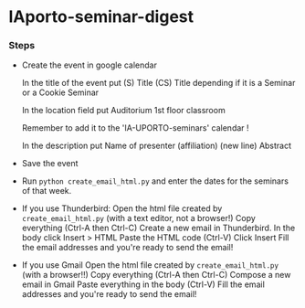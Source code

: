 # IAporto-seminar-digest

### Steps 

- Create the event in google calendar

	In the title of the event put
	(S) Title
	(CS) Title
	depending if it is a Seminar or a Cookie Seminar

	In the location field put
	Auditorium
	1st floor classroom

	Remember to add it to the 'IA-UPORTO-seminars' calendar !

	In the description put
	Name of presenter (affiliation) (new line)
	Abstract

- Save the event
- Run `python create_email_html.py` and enter the dates for the seminars of that week. 
- If you use Thunderbird:
	Open the html file created by `create_email_html.py` (with a text editor, not a browser!)
	Copy everything (Ctrl-A then Ctrl-C)
	Create a new email in Thunderbird.
	In the body click Insert > HTML
	Paste the HTML code (Ctrl-V)
	Click Insert
	Fill the email addresses and you're ready to send the email!

- If you use Gmail
	Open the html file created by `create_email_html.py` (with a browser!!)
	Copy everything (Ctrl-A then Ctrl-C)
	Compose a new email in Gmail
	Paste everything in the body (Ctrl-V)
	Fill the email addresses and you're ready to send the email!


